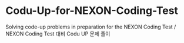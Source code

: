 # Codu-Up-for-NEXON-Coding-Test
Solving code-up problems in preparation for the NEXON Coding Test / NEXON Coding Test 대비 Codu UP 문제 풀이
